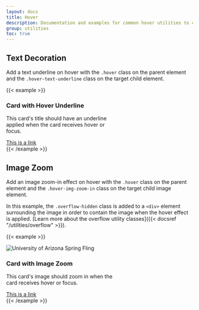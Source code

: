 ```yaml
---
layout: docs
title: Hover
description: Documentation and examples for common hover utilities to control hover effects.<br><span class="badge badge-az-custom mt-3">Custom Arizona Bootstrap Utility</span>
group: utilities
toc: true
---
```


## Text Decoration

Add a text underline on hover with the `.hover` class on the parent element and the `.hover-text-underline` class on the target child element.

{{< example >}}
<div class="card hover" style="width: 18rem;">
  <div class="card-body">
    <h3 class="card-title mb-3 h5 fw-bold hover-text-underline">Card with Hover Underline</h3>
    <div class="card-text">
      <p>This card's title should have an underline applied when the card receives hover or focus.</p>
    </div>
    <div class="mt-auto">
      <a href="#top" class="stretched-link">This is a link</a>
    </div>
  </div>
</div>
{{< /example >}}

## Image Zoom

Add an image zoom-in effect on hover with the `.hover` class on the parent element and the `.hover-img-zoom-in` class on the target child image element.

In this example, the `.overflow-hidden` class is added to a `<div>` element surrounding the image in order to contain the image when the hover effect is applied. [Learn more about the overflow utility classes]({{< docsref "/utilities/overflow" >}}).

{{< example >}}
<div class="card hover" style="width: 18rem;">
  <div class="rounded-top position-relative overflow-hidden">
    <img class="card-img-top img-fluid hover-img-zoom-in" src="{{< docsrefazold `/assets/img/photo-gallery-demo/gallery-img-1.jpg` >}}" alt="University of Arizona Spring Fling" title="">
  </div>
  <div class="card-body">
    <h3 class="card-title mb-3 h5 fw-bold">Card with Image Zoom</h3>
    <div class="card-text">
      <p>This card's image should zoom in when the card receives hover or focus.</p>
    </div>
    <div class="mt-auto">
      <a href="#top" class="stretched-link">This is a link</a>
    </div>
  </div>
</div>
{{< /example >}}
